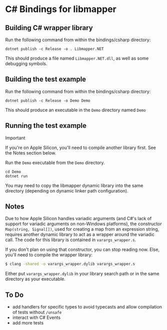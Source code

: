 # C# Bindings for libmapper


## Building C# wrapper library

Run the following command from within the bindings/csharp directory:

~~~
dotnet publish -c Release -o . Libmapper.NET
~~~

This should produce a file named `Libmapper.NET.dll`, as well as some debugging symbols.

## Building the test example

Run the following command from within the bindings/csharp directory:

~~~
dotnet publish -c Release -o Demo Demo
~~~

This should produce an executable in the `Demo` directory named `Demo`

## Running the test example

> [!IMPORTANT]  
> If you're on Apple Silicon, you'll need to compile another library first. See the Notes section below.

Run the `Demo` executable from the `Demo` directory.

~~~
cd Demo
dotnet run
~~~

You may need to copy the libmapper dynamic library into the same directory (depending on dynamic linker path configuration).

## Notes

Due to how Apple Silicon handles variadic arguments (and C#'s lack of support for variadic arguments on non-Windows platforms), 
the constructor `Map(string, Signal[])`, used for creating a map from an expression string, requires another dynamic library to act as a wrapper
around the variadic call. The code for this library is contained in `varargs_wrapper.s`.

If you don't plan on using that constructor, you can stop reading now. Else, you'll need to compile the wrapper library:
```bash
$ clang -shared -o varargs_wrapper.dylib varargs_wrapper.s
```

Either put `varargs_wrapper.dylib` in your library search path or in the same directory as your executable.

## To Do

* add handlers for specific types to avoid typecasts and allow compilation of tests without `/unsafe`
* interact with C# Events
* add more tests
